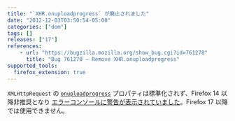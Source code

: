 ```yaml
---
title: "`XHR.onuploadprogress` が廃止されました"
date: "2012-12-03T03:50:54-05:00"
categories: ["dom"]
tags: []
releases: ["17"]
references:
    - url: "https://bugzilla.mozilla.org/show_bug.cgi?id=761278"
      title: "Bug 761278 – Remove XHR.onuploadprogress"
supported_tools:
  firefox_extension: true
---
```

`XMLHttpRequest` の [`onuploadprogress`](https://developer.mozilla.org/docs/XPCOM_Interface_Reference/nsIJSXMLHttpRequest#Attributes) プロパティは標準化されず、Firefox 14 以降非推奨となり [エラーコンソールに警告が表示されていました](https://bugzilla.mozilla.org/show_bug.cgi?id=743666)。Firefox 17 以降では使用できません。
